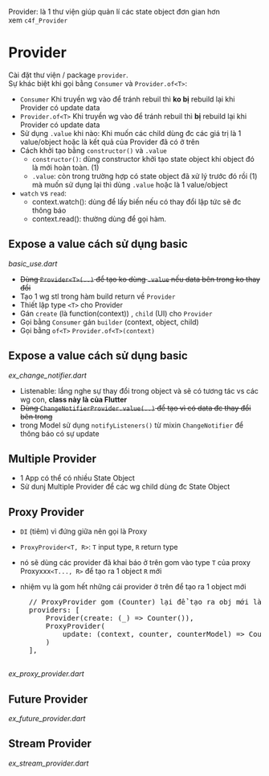 Provider: là 1 thư viện giúp quản lí các state object đơn gian hơn
</br>
xem `c4f_Provider`
</br>


<h1>Provider</h1>

Cài đặt thư viện / package `provider`.</br>
Sự khác biệt khi gọi bằng `Consumer` và `Provider.of<T>`:
- `Consumer` Khi truyền wg vào để tránh rebuil thì <b>ko bị</b> rebuild lại khi Provider có update data
- `Provider.of<T>` Khi truyền wg vào để tránh rebuil thì <b>bị</b> rebuild lại khi Provider có update data
- Sử dụng `.value` khi nào:
Khi muốn các child dùng đc các giá trị là 1 value/object hoặc là kết quả của Provider đã có ở trên
- Cách khởi tạo bằng `constructor()` và `.value`
  -  `constructor()`: dùng constructor khởi tạo state object khi object đó là mới hoàn toàn. (1) 
  -  `.value`: còn trong trường hợp có state object đã xử lý trước đó rồi (1) mà muốn sử dụng lại thì dùng `.value` hoặc là 1 value/object
- `watch` vs `read`:
	- context.watch<CounterSign>(): dùng để lấy biến nếu có thay đổi lập tức sẽ đc thông báo
	- context.read<CounterSign>(): thường dùng để gọi hàm.
<h2>Expose a value cách sử dụng basic</h2>

<i>basic_use.dart</i>

- <s>Dùng `Provider<T>(..)` để tạo ko dùng `.value` nếu data bên trong ko thay đổi</s>
- Tạo 1 wg stl trong hàm build return về `Provider`
- Thiết lập type `<T>` cho Provider
- Gán `create` (là function(context)) , `child` (UI) cho `Provider`
- Gọi bằng `Consumer` gán `builder` (context, object, child)
- Gọi bằng `of<T>` `Provider.of<T>(context)`

<h2>Expose a value cách sử dụng basic</h2>

<i>ex_change_notifier.dart</i>

- Listenable: lắng nghe sự thay đổi trong object và sẽ có tương tác vs các wg con, <b>class này là của Flutter</b>
- <s>Dùng `ChangeNotifierProvider.value(..)` để tạo vì có data đc thay đổi bên trong</s>
- trong Model sử dụng `notifyListeners()` từ mixin `ChangeNotifier` để thông báo có sự update

<h2>Multiple Provider</h2>

- 1 App có thể có nhiều State Object
- Sử dunj Multiple Provider để các wg child dùng đc State Object

<h2>Proxy Provider</h2>

- `DI` (tiêm) vì đứng giữa nên gọi là Proxy
- `ProxyProvider<T, R>`: `T` input type, `R` return type
- nó sẽ dùng các provider đã khai báo ở trên gom vào type `T` của proxy Proxyxxx`<T..., R>` để tạo ra 1 object `R` mới 
- nhiệm vụ là gom hết những cái provider ở trên để tạo ra 1 object mới

	<pre>
	// ProxyProvider gom (Counter) lại để tạo ra obj mới là CounterSerice
	providers: [
		Provider<Counter>(create: (_) => Counter()),
		ProxyProvider<Counter, CounterSerice>(
			update: (context, counter, counterModel) => CounterSerice(counter),
		)
	],
	</pre>

<i>ex_proxy_provider.dart</i>


<h2>Future Provider</h2>

<i>ex_future_provider.dart</i>

<h2>Stream Provider</h2>

<i>ex_stream_provider.dart</i>
